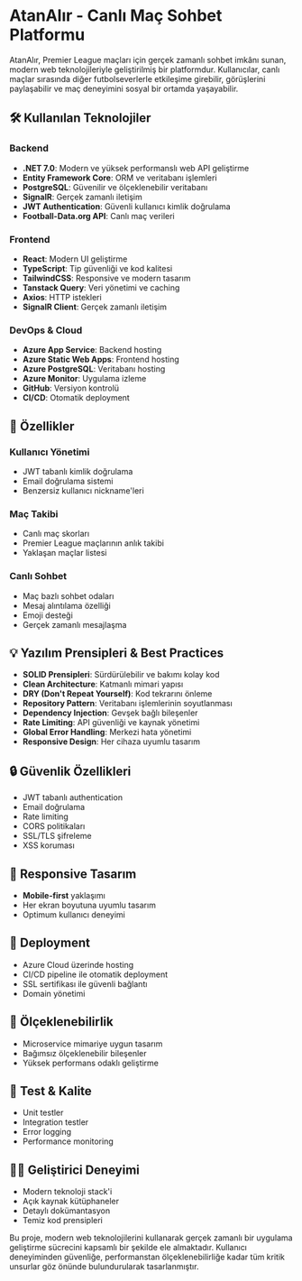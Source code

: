 # AtanAlır - Canlı Maç Sohbet Platformu

AtanAlır, Premier League maçları için gerçek zamanlı sohbet imkânı sunan, modern web teknolojileriyle geliştirilmiş bir platformdur. Kullanıcılar, canlı maçlar sırasında diğer futbolseverlerle etkileşime girebilir, görüşlerini paylaşabilir ve maç deneyimini sosyal bir ortamda yaşayabilir.

## 🛠 Kullanılan Teknolojiler

### Backend

- **.NET 7.0**: Modern ve yüksek performanslı web API geliştirme
- **Entity Framework Core**: ORM ve veritabanı işlemleri
- **PostgreSQL**: Güvenilir ve ölçeklenebilir veritabanı
- **SignalR**: Gerçek zamanlı iletişim
- **JWT Authentication**: Güvenli kullanıcı kimlik doğrulama
- **Football-Data.org API**: Canlı maç verileri

### Frontend

- **React**: Modern UI geliştirme
- **TypeScript**: Tip güvenliği ve kod kalitesi
- **TailwindCSS**: Responsive ve modern tasarım
- **Tanstack Query**: Veri yönetimi ve caching
- **Axios**: HTTP istekleri
- **SignalR Client**: Gerçek zamanlı iletişim

### DevOps & Cloud

- **Azure App Service**: Backend hosting
- **Azure Static Web Apps**: Frontend hosting
- **Azure PostgreSQL**: Veritabanı hosting
- **Azure Monitor**: Uygulama izleme
- **GitHub**: Versiyon kontrolü
- **CI/CD**: Otomatik deployment

## 🎯 Özellikler

### Kullanıcı Yönetimi

- JWT tabanlı kimlik doğrulama
- Email doğrulama sistemi
- Benzersiz kullanıcı nickname'leri

### Maç Takibi

- Canlı maç skorları
- Premier League maçlarının anlık takibi
- Yaklaşan maçlar listesi

### Canlı Sohbet

- Maç bazlı sohbet odaları
- Mesaj alıntılama özelliği
- Emoji desteği
- Gerçek zamanlı mesajlaşma

## 💡 Yazılım Prensipleri & Best Practices

- **SOLID Prensipleri**: Sürdürülebilir ve bakımı kolay kod
- **Clean Architecture**: Katmanlı mimari yapısı
- **DRY (Don't Repeat Yourself)**: Kod tekrarını önleme
- **Repository Pattern**: Veritabanı işlemlerinin soyutlanması
- **Dependency Injection**: Gevşek bağlı bileşenler
- **Rate Limiting**: API güvenliği ve kaynak yönetimi
- **Global Error Handling**: Merkezi hata yönetimi
- **Responsive Design**: Her cihaza uyumlu tasarım

## 🔒 Güvenlik Özellikleri

- JWT tabanlı authentication
- Email doğrulama
- Rate limiting
- CORS politikaları
- SSL/TLS şifreleme
- XSS koruması

## 📱 Responsive Tasarım

- **Mobile-first** yaklaşımı
- Her ekran boyutuna uyumlu tasarım
- Optimum kullanıcı deneyimi

## 🚀 Deployment

- Azure Cloud üzerinde hosting
- CI/CD pipeline ile otomatik deployment
- SSL sertifikası ile güvenli bağlantı
- Domain yönetimi

## 🔄 Ölçeklenebilirlik

- Microservice mimariye uygun tasarım
- Bağımsız ölçeklenebilir bileşenler
- Yüksek performans odaklı geliştirme

## 🦯 Test & Kalite

- Unit testler
- Integration testler
- Error logging
- Performance monitoring

## 👨‍💻 Geliştirici Deneyimi

- Modern teknoloji stack'i
- Açık kaynak kütüphaneler
- Detaylı dokümantasyon
- Temiz kod prensipleri

Bu proje, modern web teknolojilerini kullanarak gerçek zamanlı bir uygulama geliştirme sücrecini kapsamlı bir şekilde ele almaktadır. Kullanıcı deneyiminden güvenliğe, performanstan ölçeklenebilirliğe kadar tüm kritik unsurlar göz önünde bulundurularak tasarlanmıştır.
